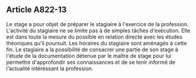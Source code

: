 Article A822-13
----
Le stage a pour objet de préparer le stagiaire à l'exercice de la profession.
L'activité du stagiaire ne se limite pas à de simples tâches d'exécution. Elle
est dans toute la mesure du possible en relation directe avec les études
théoriques qu'il poursuit. Les horaires du stagiaire sont aménagés à cette fin.
Le stagiaire a la possibilité de consacrer une partie de son stage à l'étude de
la documentation détenue par le maître de stage pour lui permettre d'approfondir
ses connaissances et de se tenir informé de l'actualité intéressant la
profession.
